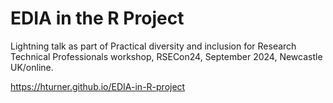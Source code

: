 # EDIA in the R Project

Lightning talk as part of Practical diversity and inclusion for Research Technical Professionals workshop, RSECon24, September 2024, Newcastle UK/online.

<https://hturner.github.io/EDIA-in-R-project>
